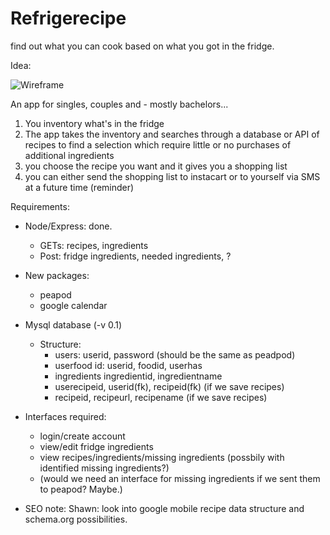 # Refrigerecipe
find out what you can cook based on what you got in the fridge.


Idea:



![Wireframe](https://lh3.googleusercontent.com/49XTD17ySAdVfNzfrsMoiB8foVfg7fAQEVLXyHnxUwcR4bsEGDM3DqB6uwSWiu0_5Of-cXIqcKFF16ac9EmtyjQiIxxex7traL-QvSnsC6DpurvaH3SYGP1Y8J7HfBNMug3j0FREUXVrb7JPB60KrFCYrGTTYcgjurgvF7lpePdIM559MK09HubJeISdm9IFalnwp59EceGBzzz5ChMCqxrv1LRCO0-qVMkDj1GJy4Ubxc_LrBGaAoAjdN__n8ca5GTV2V4vd1KZ8lEiSPUgn8w8FzqBwdv5H7kKBVeqnvBFRVK-5PYK9MqODDX3DLv1XDje7iqwmE5iEsDtnNnR3i2m6Bpf1P_7kotkPM5hgGBMbYMghGhn6Tkv_kithw6ei8vnUn4PxrQPPdR-gZe8jHA-rSNTrBl6N_wNmhqeuekZETio3g_MFZKzGh9ttsy0ffoEz1CdZIkqdy0NxK7O0XgZ5StyKLaYefbY7sIjYhB9upcbdX29YNujWHQ_SAceuUfvvJa83Q6fIZEZ_4a62pcE70efVlfIEOrjbp9dQ5A0AY-FVgknwM1TpYt_hlv0o8IffWv97jsdLWjHAXl6RP-8SZpGKMWemDigLEVfcg5fJhUcq_MOzt2YNn86DZxhKJ3gYanonxPG6PAppEgyUjjiEEB-CKmWqyvV-P4TnD8=w800-h600-no "Customer journey and wireframe")

An app for singles, couples and - mostly bachelors... 
1) You inventory what's in the fridge
2) The app takes the inventory and searches through a database or API of recipes to find a selection which require little or no purchases of additional ingredients
3)  you choose the recipe you want and it gives you a shopping list
4) you can either send the shopping list to instacart or to yourself via SMS at a future time (reminder)

Requirements:
* Node/Express: done.
  * GETs: recipes, ingredients
  * Post: fridge ingredients, needed ingredients, ?
  
* New packages: 
  * peapod 
  * google calendar

* Mysql database (-v 0.1)
  * Structure:
    * users: userid, password (should be the same as peadpod)
    * userfood id: userid, foodid, userhas
    * ingredients ingredientid, ingredientname
    * userecipeid, userid(fk), recipeid(fk) (if we save recipes)
    * recipeid, recipeurl, recipename (if we save recipes)
  
* Interfaces required:
  * login/create account
  * view/edit fridge ingredients
  * view recipes/ingredients/missing ingredients (possbily with identified missing ingredients?)
  * (would we need an interface for missing ingredients if we sent them to peapod?  Maybe.)
 
 * SEO note:  Shawn: look into google mobile recipe data structure and schema.org possibilities.
